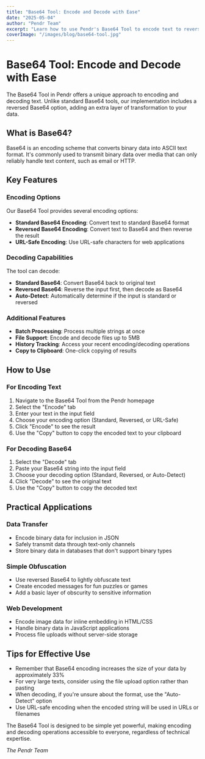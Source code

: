 ```yaml
---
title: "Base64 Tool: Encode and Decode with Ease"
date: "2025-05-04"
author: "Pendr Team"
excerpt: "Learn how to use Pendr's Base64 Tool to encode text to reversed Base64 or decode reversed Base64 back to text."
coverImage: "/images/blog/base64-tool.jpg"
---
```


# Base64 Tool: Encode and Decode with Ease

The Base64 Tool in Pendr offers a unique approach to encoding and decoding text. Unlike standard Base64 tools, our implementation includes a reversed Base64 option, adding an extra layer of transformation to your data.

## What is Base64?

Base64 is an encoding scheme that converts binary data into ASCII text format. It's commonly used to transmit binary data over media that can only reliably handle text content, such as email or HTTP.

## Key Features

### Encoding Options

Our Base64 Tool provides several encoding options:

- **Standard Base64 Encoding**: Convert text to standard Base64 format
- **Reversed Base64 Encoding**: Convert text to Base64 and then reverse the result
- **URL-Safe Encoding**: Use URL-safe characters for web applications

### Decoding Capabilities

The tool can decode:

- **Standard Base64**: Convert Base64 back to original text
- **Reversed Base64**: Reverse the input first, then decode as Base64
- **Auto-Detect**: Automatically determine if the input is standard or reversed

### Additional Features

- **Batch Processing**: Process multiple strings at once
- **File Support**: Encode and decode files up to 5MB
- **History Tracking**: Access your recent encoding/decoding operations
- **Copy to Clipboard**: One-click copying of results

## How to Use

### For Encoding Text

1. Navigate to the Base64 Tool from the Pendr homepage
2. Select the "Encode" tab
3. Enter your text in the input field
4. Choose your encoding option (Standard, Reversed, or URL-Safe)
5. Click "Encode" to see the result
6. Use the "Copy" button to copy the encoded text to your clipboard

### For Decoding Base64

1. Select the "Decode" tab
2. Paste your Base64 string into the input field
3. Choose your decoding option (Standard, Reversed, or Auto-Detect)
4. Click "Decode" to see the original text
5. Use the "Copy" button to copy the decoded text

## Practical Applications

### Data Transfer

- Encode binary data for inclusion in JSON
- Safely transmit data through text-only channels
- Store binary data in databases that don't support binary types

### Simple Obfuscation

- Use reversed Base64 to lightly obfuscate text
- Create encoded messages for fun puzzles or games
- Add a basic layer of obscurity to sensitive information

### Web Development

- Encode image data for inline embedding in HTML/CSS
- Handle binary data in JavaScript applications
- Process file uploads without server-side storage

## Tips for Effective Use

- Remember that Base64 encoding increases the size of your data by approximately 33%
- For very large texts, consider using the file upload option rather than pasting
- When decoding, if you're unsure about the format, use the "Auto-Detect" option
- Use URL-safe encoding when the encoded string will be used in URLs or filenames

The Base64 Tool is designed to be simple yet powerful, making encoding and decoding operations accessible to everyone, regardless of technical expertise.

*The Pendr Team*

